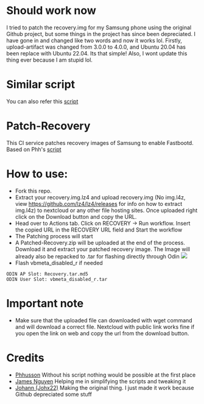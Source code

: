 # Should work now
I tried to patch the recovery.img for my Samsung phone using the original Github project, but some things in the project has since been depreciated. I have gone in and changed like two words and now it works lol.
Firstly, upload-artifact was changed from 3.0.0 to 4.0.0, and Ubuntu 20.04 has been replace with Ubuntu 22.04. Its that simple!
Also, I wont update this thing ever because I am stupid lol.

# Similar script
You can also refer this [script](https://github.com/engineer4t/fastboot-patcher)

# Patch-Recovery
This CI service patches recovery images of Samsung to enable Fastbootd. Based on Phh's [script](https://github.com/phhusson/samsung-galaxy-a51-gsi-boot)

# How to use:
- Fork this repo.
- Extract your recovery.img.lz4 and upload recovery.img (No img.l4z, view https://github.com/lz4/lz4/releases for info on how to extract img.l4z) to nextcloud or any other file hosting sites. Once uploaded right click on the Download button and copy the URL.
- Head over to Actions tab. Click on RECOVERY -> Run workflow. Insert the copied URL in the RECOVERY URL field and Start the workflow
- The Patching process will start
- A Patched-Recovery.zip will be uploaded at the end of the process. Download it and extract your patched recovery image. The Image will already also be repacked to .tar for flashing directly through Odin
![](https://s3.bmp.ovh/imgs/2022/04/19/91ef3a3ee9255e9c.png)
- Flash vbmeta_disabled_r if needed

```
ODIN AP Slot: Recovery.tar.md5
ODIN User Slot: vbmeta_disabled_r.tar
```

# Important note
- Make sure that the uploaded file can downloaded with wget command and will download a correct file. Nextcloud with public link works fine if you open the link on web and copy the url from the download button.

# Credits
- [Phhusson](https://github.com/phhusson) Without his script nothing would be possible at the first place
- [James Nguyen](https://github.com/thongass000) Helping me in simplifying the scripts and tweaking it
- [Johann (Johx22)](https://github.com/Johx22) Making the original thing. I just made it work because Github depreciated some stuff
